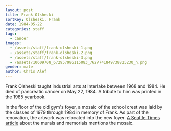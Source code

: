 ```yaml
---
layout: post
title: Frank Olsheski
sortKey: Olsheski, Frank
date: 1984-05-22
categories: staff
tags:
  - cancer
images:
  - /assets/staff/frank-olsheski-1.png
  - /assets/staff/frank-olsheski-2.png
  - /assets/staff/frank-olsheski-3.png
  - /assets/10609708_672957986115083_7627741849738825230_n.png
gender: male
author: Chris Alef
---
```

Frank Olsheski taught industrial arts at Interlake between 1968 and 1984. He died of pancreatic cancer on May 22, 1984.  A tribute to him was printed in the 1985 yearbook.

In the floor of the old gym's foyer, a mosaic of the school crest was laid by the classes of 1979 through 1984 in memory of Frank. As part of the renovation, the artwork was relocated into the new foyer. [A Seattle Times article](https://archive.seattletimes.com/archive/?date=20050911&slug=renovations09m) about the murals and memorials mentions the mosaic.

